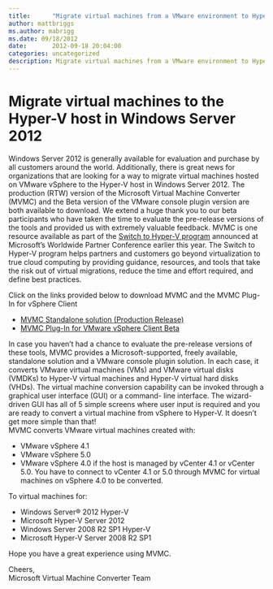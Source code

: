 ```yaml
---
title:      "Migrate virtual machines from a VMware environment to Hyper-V in Windows Server 2012 using a free, simple, standalone tool"
author: mattbriggs
ms.author: mabrigg
ms.date: 09/18/2012
date:       2012-09-18 20:04:00
categories: uncategorized
description: Migrate virtual machines from a VMware environment to Hyper-V in Windows Server 2012 using a free, simple, standalone tool
---
```

# Migrate virtual machines to the Hyper-V host in Windows Server 2012

Windows Server 2012 is generally available for evaluation and purchase by all customers around the world. Additionally, there is great news for organizations that are looking for a way to migrate virtual machines hosted on VMware vSphere to the Hyper-V host in Windows Server 2012. The production (RTW) version of the Microsoft Virtual Machine Converter (MVMC) and the Beta version of the VMware console plugin version are both available to download. We extend a huge thank you to our beta participants who have taken the time to evaluate the pre-release versions of the tools and provided us with extremely valuable feedback. MVMC is one resource available as part of the [Switch to Hyper-V program](https://blogs.technet.com/b/server-cloud/archive/2012/07/16/go-beyond-virtualization-with-the-quot-switch-to-hyper-v-quot-program.aspx) announced at Microsoft’s Worldwide Partner Conference earlier this year. The Switch to Hyper-V program helps partners and customers go beyond virtualization to true cloud computing by providing guidance, resources, and tools that take the risk out of virtual migrations, reduce the time and effort required, and define best practices.  
  
Click on the links provided below to download MVMC and the MVMC Plug-In for vSphere Client 

  * [MVMC Standalone solution (Production Release)](http://go.microsoft.com/fwlink/?LinkID=247805)
  * [MVMC Plug-In for VMware vSphere Client Beta](https://connect.microsoft.com/site14/InvitationUse.aspx?ProgramID=7594&InvitationID=MVMC-PK9Q-BR47)

In case you haven’t had a chance to evaluate the pre-release versions of these tools, MVMC provides a Microsoft-supported, freely available, standalone solution and a VMware console plugin solution. In each case, it converts VMware virtual machines (VMs) and VMware virtual disks (VMDKs) to Hyper-V virtual machines and Hyper-V virtual hard disks (VHDs). The virtual machine conversion capability can be invoked through a graphical user interface (GUI) or a command- line interface. The wizard-driven GUI has all of 5 simple screens where user input is required and you are ready to convert a virtual machine from vSphere to Hyper-V. It doesn’t get more simple than that!   
MVMC converts VMware virtual machines created with: 

  * VMware vSphere 4.1
  * VMware vSphere 5.0
  * VMware vSphere 4.0 if the host is managed by vCenter 4.1 or vCenter 5.0. You have to connect to vCenter 4.1 or 5.0 through MVMC for virtual machines on vSphere 4.0 to be converted.

  
To virtual machines for: 

  * Windows Server® 2012 Hyper-V
  * Microsoft Hyper-V Server 2012
  * Windows Server 2008 R2 SP1 Hyper-V
  * Microsoft Hyper-V Server 2008 R2 SP1

Hope you have a great experience using MVMC. 

  
Cheers,  
Microsoft Virtual Machine Converter Team 
